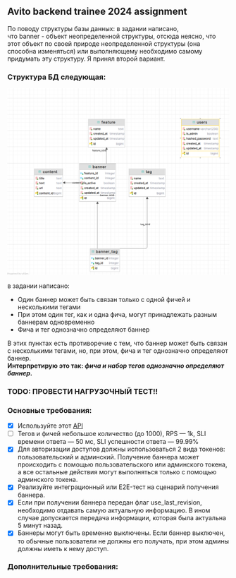 ## Avito backend trainee 2024 assignment

По поводу структуры базы данных: в задании написано,  
что banner - объект неопределенной структуры, отсюда неясно, что этот объект по своей природе неопределенной структуры
(она способна изменяться) или выполняющему необходимо самому придумать эту структуру. Я принял второй вариант.

### Структура БД следующая:
<p>
 <img src="./resources/img.png" alt="qr"/>
</p>

в задании написано:
- Один баннер может быть связан только с одной фичей и несколькими тегами
- При этом один тег, как и одна фича, могут принадлежать разным баннерам одновременно
- Фича и тег однозначно определяют баннер

В этих пунктах есть противоречие с тем, что баннер может быть связан с несколькими тегами, 
но, при этом, фича и тег однозначно определяют баннер.  
**Интерпретирую это так: _фича и набор тегов однозначно определяют баннер_.**


### TODO: ПРОВЕСТИ НАГРУЗОЧНЫЙ ТЕСТ!!

### Основные требования: 
- [x] Используйте этот [API](https://drive.google.com/file/d/1l4PMTPzsjksRCd_lIm0mVfh4U0Jn-A2R/view?usp=share_link)
- [ ] Тегов и фичей небольшое количество (до 1000), RPS — 1k, SLI времени ответа — 50 мс, SLI успешности ответа — 99.99%
- [x] Для авторизации доступов должны использоваться 2 вида токенов: пользовательский и админский. Получение баннера может происходить с помощью пользовательского или админского токена, а все остальные действия могут выполняться только с помощью админского токена.  
- [x] Реализуйте интеграционный или E2E-тест на сценарий получения баннера.
- [x] Если при получении баннера передан флаг use_last_revision, необходимо отдавать самую актуальную информацию. В ином случае допускается передача информации, которая была актуальна 5 минут назад.
- [x] Баннеры могут быть временно выключены. Если баннер выключен, то обычные пользователи не должны его получать, при этом админы должны иметь к нему доступ.

### Дополнительные требования:
